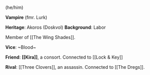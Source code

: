 ---
---

(he/him)

**Vampire** (fmr. Lurk)

**Heritage**: Akoros (Doskvol) **Background**: Labor

Member of [[The Wing Shades]].

**Vice**: ~Blood~

**Friend**: **[[Kira]]**, a consort. Connected to [[Lock & Key]]

**Rival**: [[Three Clovers]], an assassin. Connected to [[The Dregs]].